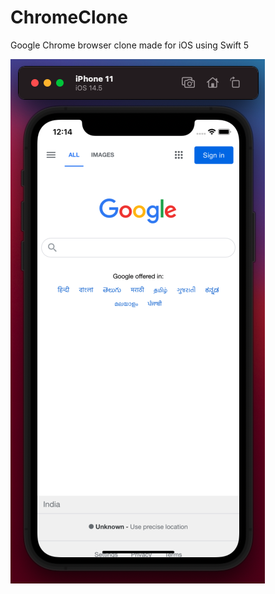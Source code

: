 # ChromeClone

Google Chrome browser clone made for iOS using Swift 5


![alt text](Readme/Chromeios.png)
